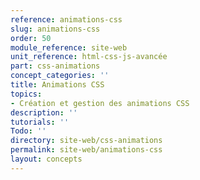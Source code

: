 ```yaml
---
reference: animations-css
slug: animations-css
order: 50
module_reference: site-web
unit_reference: html-css-js-avancée
part: css-animations
concept_categories: ''
title: Animations CSS
topics:
- Création et gestion des animations CSS
description: ''
tutorials: ''
Todo: ''
directory: site-web/css-animations
permalink: site-web/animations-css
layout: concepts
---
```


